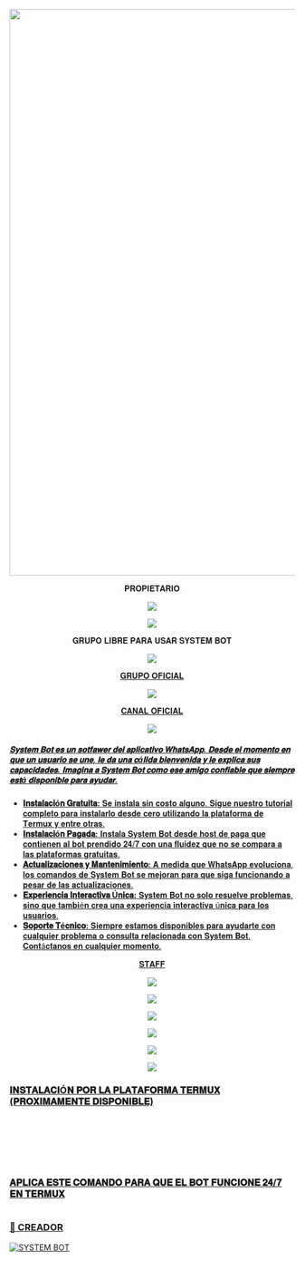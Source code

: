 <p align="center">
<img src="https://th.bing.com/th/id/OIG2.rNHuAZ.RP5bqEib_X_dj?pid=ImgGn" width="1000"/>
</p>

<p align="center">
 𝐏𝐑𝐎𝐏𝐈𝐄𝐓𝐀𝐑𝐈𝐎
</p>

<p align="center">
<a href="https://chat.whatsapp.com/LcFTUnvu0Tw1tCnA2ybdR6" target="blank"><img src="https://img.shields.io/badge/CREADOR_SYSTEM_BOT-25D366?style=for-the-badge&logo=whatsapp&logoColor=white" />
</p>

<p align="center">
<a href="http://www.instagram.com/boybenjx7" target="blank"><img src="https://img.shields.io/badge/Instagram-30302f?style=flat&logo=instagram" /></a>
</p>

<p align="center">
 𝐆𝐑𝐔𝐏𝐎 𝐋𝐈𝐁𝐑𝐄 𝐏𝐀𝐑𝐀 𝐔𝐒𝐀𝐑 𝐒𝐘𝐒𝐓𝐄𝐌 𝐁𝐎𝐓
</p>

<p align="center">
<a href="https://chat.whatsapp.com/LcFTUnvu0Tw1tCnA2ybdR6" target="blank"><img src="https://img.shields.io/badge/GRUPO_LIBRE_SISTEM_BOT-25D366?style=for-the-badge&logo=whatsapp&logoColor=white" />
</p>

<p align="center">
 𝐆𝐑𝐔𝐏𝐎 𝐎𝐅𝐈𝐂𝐈𝐀𝐋
</p>

<p align="center">
<a href="https://chat.whatsapp.com/LcFTUnvu0Tw1tCnA2ybdR6" target="blank"><img src="https://img.shields.io/badge/GRUPO_OFICIAL-25D366?style=for-the-badge&logo=whatsapp&logoColor=white" />
</p>

<p align="center">
 𝐂𝐀𝐍𝐀𝐋 𝐎𝐅𝐈𝐂𝐈𝐀𝐋
</p>

<p align="center">
<a href="https://chat.whatsapp.com/LcFTUnvu0Tw1tCnA2ybdR6" target="blank"><img src="https://img.shields.io/badge/CANAL_OFICIAL-25D366?style=for-the-badge&logo=whatsapp&logoColor=white" />
</p>

##### 𝐒𝐲𝐬𝐭𝐞𝐦 𝐁𝐨𝐭 𝐞𝐬 𝐮𝐧 𝐬𝐨𝐭𝐟𝐚𝐰𝐞𝐫 𝐝𝐞𝐥 𝐚𝐩𝐥𝐢𝐜𝐚𝐭𝐢𝐯𝐨 𝐖𝐡𝐚𝐭𝐬𝐀𝐩𝐩. 𝐃𝐞𝐬𝐝𝐞 𝐞𝐥 𝐦𝐨𝐦𝐞𝐧𝐭𝐨 𝐞𝐧 𝐪𝐮𝐞 𝐮𝐧 𝐮𝐬𝐮𝐚𝐫𝐢𝐨 𝐬𝐞 𝐮𝐧𝐞, 𝐥𝐞 𝐝𝐚 𝐮𝐧𝐚 𝐜á𝐥𝐢𝐝𝐚 𝐛𝐢𝐞𝐧𝐯𝐞𝐧𝐢𝐝𝐚 𝐲 𝐥𝐞 𝐞𝐱𝐩𝐥𝐢𝐜𝐚 𝐬𝐮𝐬 𝐜𝐚𝐩𝐚𝐜𝐢𝐝𝐚𝐝𝐞𝐬. 𝐈𝐦𝐚𝐠𝐢𝐧𝐚 𝐚 𝐒𝐲𝐬𝐭𝐞𝐦 𝐁𝐨𝐭 𝐜𝐨𝐦𝐨 𝐞𝐬𝐞 𝐚𝐦𝐢𝐠𝐨 𝐜𝐨𝐧𝐟𝐢𝐚𝐛𝐥𝐞 𝐪𝐮𝐞 𝐬𝐢𝐞𝐦𝐩𝐫𝐞 𝐞𝐬𝐭á 𝐝𝐢𝐬𝐩𝐨𝐧𝐢𝐛𝐥𝐞 𝐩𝐚𝐫𝐚 𝐚𝐲𝐮𝐝𝐚𝐫.

- **𝐈𝐧𝐬𝐭𝐚𝐥𝐚𝐜𝐢ó𝐧 𝐆𝐫𝐚𝐭𝐮𝐢𝐭𝐚:** 𝐒𝐞 𝐢𝐧𝐬𝐭𝐚𝐥𝐚 𝐬𝐢𝐧 𝐜𝐨𝐬𝐭𝐨 𝐚𝐥𝐠𝐮𝐧𝐨. 𝐒𝐢𝐠𝐮𝐞 𝐧𝐮𝐞𝐬𝐭𝐫𝐨 𝐭𝐮𝐭𝐨𝐫𝐢𝐚𝐥 𝐜𝐨𝐦𝐩𝐥𝐞𝐭𝐨 𝐩𝐚𝐫𝐚 𝐢𝐧𝐬𝐭𝐚𝐥𝐚𝐫𝐥𝐨 𝐝𝐞𝐬𝐝𝐞 𝐜𝐞𝐫𝐨 𝐮𝐭𝐢𝐥𝐢𝐳𝐚𝐧𝐝𝐨 𝐥𝐚 𝐩𝐥𝐚𝐭𝐚𝐟𝐨𝐫𝐦𝐚 𝐝𝐞 𝐓𝐞𝐫𝐦𝐮𝐱 𝐲 𝐞𝐧𝐭𝐫𝐞 𝐨𝐭𝐫𝐚𝐬.
- **𝐈𝐧𝐬𝐭𝐚𝐥𝐚𝐜𝐢ó𝐧 𝐏𝐚𝐠𝐚𝐝𝐚:** 𝐈𝐧𝐬𝐭𝐚𝐥𝐚 𝐒𝐲𝐬𝐭𝐞𝐦 𝐁𝐨𝐭 𝐝𝐞𝐬𝐝𝐞 𝐡𝐨𝐬𝐭 𝐝𝐞 𝐩𝐚𝐠𝐚 𝐪𝐮𝐞 𝐜𝐨𝐧𝐭𝐢𝐞𝐧𝐞𝐧 𝐚𝐥 𝐛𝐨𝐭 𝐩𝐫𝐞𝐧𝐝𝐢𝐝𝐨 𝟐𝟒/𝟕 𝐜𝐨𝐧 𝐮𝐧𝐚 𝐟𝐥𝐮𝐢𝐝𝐞𝐳 𝐪𝐮𝐞 𝐧𝐨 𝐬𝐞 𝐜𝐨𝐦𝐩𝐚𝐫𝐚 𝐚 𝐥𝐚𝐬 𝐩𝐥𝐚𝐭𝐚𝐟𝐨𝐫𝐦𝐚𝐬 𝐠𝐫𝐚𝐭𝐮𝐢𝐭𝐚𝐬.
- **𝐀𝐜𝐭𝐮𝐚𝐥𝐢𝐳𝐚𝐜𝐢𝐨𝐧𝐞𝐬 𝐲 𝐌𝐚𝐧𝐭𝐞𝐧𝐢𝐦𝐢𝐞𝐧𝐭𝐨:** 𝐀 𝐦𝐞𝐝𝐢𝐝𝐚 𝐪𝐮𝐞 𝐖𝐡𝐚𝐭𝐬𝐀𝐩𝐩 𝐞𝐯𝐨𝐥𝐮𝐜𝐢𝐨𝐧𝐚, 𝐥𝐨𝐬 𝐜𝐨𝐦𝐚𝐧𝐝𝐨𝐬 𝐝𝐞 𝐒𝐲𝐬𝐭𝐞𝐦 𝐁𝐨𝐭 𝐬𝐞 𝐦𝐞𝐣𝐨𝐫𝐚𝐧 𝐩𝐚𝐫𝐚 𝐪𝐮𝐞 𝐬𝐢𝐠𝐚 𝐟𝐮𝐧𝐜𝐢𝐨𝐧𝐚𝐧𝐝𝐨 𝐚 𝐩𝐞𝐬𝐚𝐫 𝐝𝐞 𝐥𝐚𝐬 𝐚𝐜𝐭𝐮𝐚𝐥𝐢𝐳𝐚𝐜𝐢𝐨𝐧𝐞𝐬.
- **𝐄𝐱𝐩𝐞𝐫𝐢𝐞𝐧𝐜𝐢𝐚 𝐈𝐧𝐭𝐞𝐫𝐚𝐜𝐭𝐢𝐯𝐚 Ú𝐧𝐢𝐜𝐚:** 𝐒𝐲𝐬𝐭𝐞𝐦 𝐁𝐨𝐭 𝐧𝐨 𝐬𝐨𝐥𝐨 𝐫𝐞𝐬𝐮𝐞𝐥𝐯𝐞 𝐩𝐫𝐨𝐛𝐥𝐞𝐦𝐚𝐬, 𝐬𝐢𝐧𝐨 𝐪𝐮𝐞 𝐭𝐚𝐦𝐛𝐢é𝐧 𝐜𝐫𝐞𝐚 𝐮𝐧𝐚 𝐞𝐱𝐩𝐞𝐫𝐢𝐞𝐧𝐜𝐢𝐚 𝐢𝐧𝐭𝐞𝐫𝐚𝐜𝐭𝐢𝐯𝐚 ú𝐧𝐢𝐜𝐚 𝐩𝐚𝐫𝐚 𝐥𝐨𝐬 𝐮𝐬𝐮𝐚𝐫𝐢𝐨𝐬.
- **𝐒𝐨𝐩𝐨𝐫𝐭𝐞 𝐓é𝐜𝐧𝐢𝐜𝐨:** 𝐒𝐢𝐞𝐦𝐩𝐫𝐞 𝐞𝐬𝐭𝐚𝐦𝐨𝐬 𝐝𝐢𝐬𝐩𝐨𝐧𝐢𝐛𝐥𝐞𝐬 𝐩𝐚𝐫𝐚 𝐚𝐲𝐮𝐝𝐚𝐫𝐭𝐞 𝐜𝐨𝐧 𝐜𝐮𝐚𝐥𝐪𝐮𝐢𝐞𝐫 𝐩𝐫𝐨𝐛𝐥𝐞𝐦𝐚 𝐨 𝐜𝐨𝐧𝐬𝐮𝐥𝐭𝐚 𝐫𝐞𝐥𝐚𝐜𝐢𝐨𝐧𝐚𝐝𝐚 𝐜𝐨𝐧 𝐒𝐲𝐬𝐭𝐞𝐦 𝐁𝐨𝐭. 𝐂𝐨𝐧𝐭á𝐜𝐭𝐚𝐧𝐨𝐬 𝐞𝐧 𝐜𝐮𝐚𝐥𝐪𝐮𝐢𝐞𝐫 𝐦𝐨𝐦𝐞𝐧𝐭𝐨.

<p align="center">
 𝐒𝐓𝐀𝐅𝐅
</p>

<p align="center">
<a href="https://chat.whatsapp.com/LcFTUnvu0Tw1tCnA2ybdR6" target="blank"><img src="https://img.shields.io/badge/OWNER_PRINCIPAL-25D366?style=for-the-badge&logo=whatsapp&logoColor=white" />
</p>

<p align="center">
<a href="https://chat.whatsapp.com/LcFTUnvu0Tw1tCnA2ybdR6" target="blank"><img src="https://img.shields.io/badge/SOPORTE1-25D366?style=for-the-badge&logo=whatsapp&logoColor=white" />
</p>

<p align="center">
<a href="https://chat.whatsapp.com/LcFTUnvu0Tw1tCnA2ybdR6" target="blank"><img src="https://img.shields.io/badge/SOPORTE2-25D366?style=for-the-badge&logo=whatsapp&logoColor=white" />
</p>

<p align="center">
<a href="https://chat.whatsapp.com/LcFTUnvu0Tw1tCnA2ybdR6" target="blank"><img src="https://img.shields.io/badge/SOPORTE3-25D366?style=for-the-badge&logo=whatsapp&logoColor=white" />
</p>

<p align="center">
<a href="https://chat.whatsapp.com/LcFTUnvu0Tw1tCnA2ybdR6" target="blank"><img src="https://img.shields.io/badge/SOPORTE4-25D366?style=for-the-badge&logo=whatsapp&logoColor=white" />
</p>

<p align="center">
<a href="https://chat.whatsapp.com/LcFTUnvu0Tw1tCnA2ybdR6" target="blank"><img src="https://img.shields.io/badge/SOPORTE5-25D366?style=for-the-badge&logo=whatsapp&logoColor=white" />
</p>

### 𝐈𝐍𝐒𝐓𝐀𝐋𝐀𝐂𝐈Ó𝐍 𝐏𝐎𝐑 𝐋𝐀 𝐏𝐋𝐀𝐓𝐀𝐅𝐎𝐑𝐌𝐀 𝐓𝐄𝐑𝐌𝐔𝐗 (𝐏𝐑𝐎𝐗𝐈𝐌𝐀𝐌𝐄𝐍𝐓𝐄 𝐃𝐈𝐒𝐏𝐎𝐍𝐈𝐁𝐋𝐄)
```bash

```
```bash

```
```bash

```
```bash

```
```bash

```
```bash

```
```bash

```

### 𝐀𝐏𝐋𝐈𝐂𝐀 𝐄𝐒𝐓𝐄 𝐂𝐎𝐌𝐀𝐍𝐃𝐎 𝐏𝐀𝐑𝐀 𝐐𝐔𝐄 𝐄𝐋 𝐁𝐎𝐓 𝐅𝐔𝐍𝐂𝐈𝐎𝐍𝐄 𝟐𝟒/𝟕 𝐄𝐍 𝐓𝐄𝐑𝐌𝐔𝐗
```bash

```

### 🔮 CREADOR 
[![SYSTEM BOT](https://th.bing.com/th/id/OIG2.rNHuAZ.RP5bqEib_X_dj?pid=ImgGn?size=10)](https://github.com/systembotofc/clientebot)
